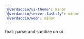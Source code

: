 ```yaml
---
'@verdaccio/ui-theme': minor
'@verdaccio/server-fastify': minor
'@verdaccio/web': minor
---
```


feat: parse and sanitize on ui
